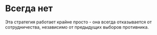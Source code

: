 # Всегда нет

Эта стратегия работает крайне просто - она всегда отказывается от сотрудничества, независимо от предыдущих выборов противника.
